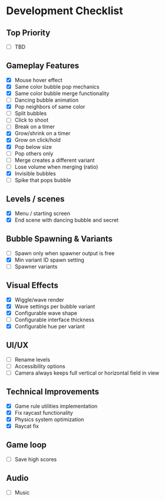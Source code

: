 # Development Checklist

## Top Priority
- [ ] TBD

## Gameplay Features
- [X] Mouse hover effect
- [X] Same color bubble pop mechanics
- [X] Same color bubble merge functionality
- [ ] Dancing bubble animation
- [X] Pop neighbors of same color
- [ ] Split bubbles
- [ ] Click to shoot
- [ ] Break on a timer
- [X] Grow/shrink on a timer
- [X] Grow on click/hold
- [X] Pop below size
- [ ] Pop others only
- [ ] Merge creates a different variant
- [ ] Lose volume when merging (ratio)
- [X] Invisible bubbles
- [ ] Spike that pops bubble

## Levels / scenes
- [X] Menu / starting screen
- [X] End scene with dancing bubble and secret

## Bubble Spawning & Variants
- [ ] Spawn only when spawner output is free
- [X] Min variant ID spawn setting
- [ ] Spawner variants

## Visual Effects
- [X] Wiggle/wave render
- [X] Wave settings per bubble variant
- [X] Configurable wave shape
- [ ] Configurable interface thickness
- [X] Configurable hue per variant

## UI/UX
- [ ] Rename levels
- [ ] Accessibility options
- [ ] Camera always keeps full vertical or horizontal field in view

## Technical Improvements
- [X] Game rule utilities implementation
- [X] Fix raycast functionality
- [X] Physics system optimization
- [X] Raycat fix

## Game loop
- [ ] Save high scores

## Audio
- [ ] Music
